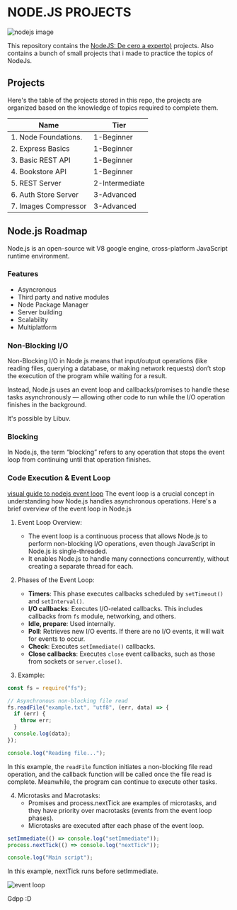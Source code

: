 # NODE.JS PROJECTS

![nodejs image](https://www.startechup.com/wp-content/uploads/January-11-2021-Nodejs-What-it-is-used-for-and-when-where-to-use-it-for-your-enterprise-app-development.jpg)

This repository contains the [NodeJS: De cero a experto)](https://www.udemy.com/course/nodejs-de-cero-a-experto/) projects. Also contains a bunch of small projects that i made to practice the topics of NodeJs.

## Projects

Here's the table of the projects stored in this repo, the projects are organized based on the knowledge of topics required to complete them.

| Name                 | Tier           |
| -------------------- | -------------- |
| 1. Node Foundations. | 1-Beginner     |
| 2. Express Basics    | 1-Beginner     |
| 3. Basic REST API    | 1-Beginner     |
| 4. Bookstore API     | 1-Beginner     |
| 5. REST Server       | 2-Intermediate |
| 6. Auth Store Server | 3-Advanced     |
| 7. Images Compressor | 3-Advanced     |

## Node.js Roadmap

Node.js is an open-source wit V8 google engine, cross-platform JavaScript runtime environment.

### Features

- Asyncronous
- Third party and native modules
- Node Package Manager
- Server building
- Scalability
- Multiplatform

### Non-Blocking I/O

Non-Blocking I/O in Node.js means that input/output operations (like reading files, querying a database, or making network requests) don’t stop the execution of the program while waiting for a result.

Instead, Node.js uses an event loop and callbacks/promises to handle these tasks asynchronously — allowing other code to run while the I/O operation finishes in the background.

It's possible by Libuv.

### Blocking

In Node.js, the term “blocking” refers to any operation that stops the event loop from continuing until that operation finishes.

### Code Execution & Event Loop

[visual guide to nodejs event loop](https://www.builder.io/blog/visual-guide-to-nodejs-event-loop)
The event loop is a crucial concept in understanding how Node.js handles asynchronous operations. Here's a brief overview of the event loop in Node.js

1. Event Loop Overview:

   - The event loop is a continuous process that allows Node.js to perform non-blocking I/O operations, even though JavaScript in Node.js is single-threaded.
   - It enables Node.js to handle many connections concurrently, without creating a separate thread for each.

2. Phases of the Event Loop:

   - **Timers**: This phase executes callbacks scheduled by `setTimeout()` and `setInterval()`.
   - **I/O callbacks**: Executes I/O-related callbacks. This includes callbacks from `fs` module, networking, and others.
   - **Idle, prepare**: Used internally.
   - **Poll**: Retrieves new I/O events. If there are no I/O events, it will wait for events to occur.
   - **Check**: Executes `setImmediate()` callbacks.
   - **Close callbacks**: Executes `close` event callbacks, such as those from sockets or `server.close()`.

3. Example:

```javascript
const fs = require("fs");

// Asynchronous non-blocking file read
fs.readFile("example.txt", "utf8", (err, data) => {
  if (err) {
    throw err;
  }
  console.log(data);
});

console.log("Reading file...");
```

In this example, the `readFile` function initiates a non-blocking file read operation, and the callback function will be called once the file read is complete. Meanwhile, the program can continue to execute other tasks.

4. Microtasks and Macrotasks:
   - Promises and process.nextTick are examples of microtasks, and they have priority over macrotasks (events from the event loop phases).
   - Microtasks are executed after each phase of the event loop.

```javascript
setImmediate(() => console.log("setImmediate"));
process.nextTick(() => console.log("nextTick"));

console.log("Main script");
```

In this example, nextTick runs before setImmediate.

![event loop](https://miro.medium.com/v2/resize:fit:1120/0*Gj8cI6AYNMxzoDnd.png)

Gdpp :D
